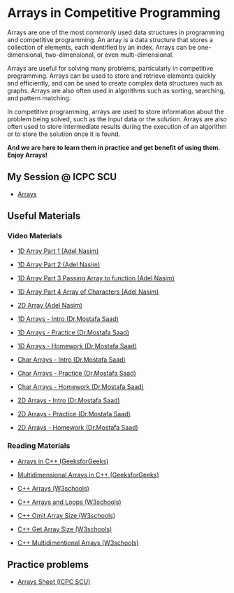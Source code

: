 # Arrays in Competitive Programming

Arrays are one of the most commonly used data structures in programming and competitive programming. An array is a data structure that stores a collection of elements, each identified by an index. Arrays can be one-dimensional, two-dimensional, or even multi-dimensional.

Arrays are useful for solving many problems, particularly in competitive programming. Arrays can be used to store and retrieve elements quickly and efficiently, and can be used to create complex data structures such as graphs. Arrays are also often used in algorithms such as sorting, searching, and pattern matching.

In competitive programming, arrays are used to store information about the problem being solved, such as the input data or the solution. Arrays are also often used to store intermediate results during the execution of an algorithm or to store the solution once it is found.

**And we are here to learn them in practice and get benefit of using them.**  
**Enjoy Arrays!**

## My Session @ ICPC SCU

- [Arrays](https://www.youtube.com/watch?v=gPS2kFoxxf8&t=20s)

## Useful Materials
### Video Materials
* [1D Array Part 1 (Adel Nasim)](https://www.youtube.com/watch?v=eEdRb_7nD08&list=PLCInYL3l2AajFAiw4s1U4QbGszcQ-rAb3&index=30)

* [1D Array Part 2 (Adel Nasim)](https://www.youtube.com/watch?v=4394gle-Juk&list=PLCInYL3l2AajFAiw4s1U4QbGszcQ-rAb3&index=31)

* [1D Array Part 3 Passing Array to function (Adel Nasim)](https://www.youtube.com/watch?v=t3tOvocy9xw&list=PLCInYL3l2AajFAiw4s1U4QbGszcQ-rAb3&index=32)

* [1D Array Part 4 Array of Characters (Adel Nasim)](https://www.youtube.com/watch?v=vIRZCZyx2hA&list=PLCInYL3l2AajFAiw4s1U4QbGszcQ-rAb3&index=33)

* [2D Array (Adel Nasim)](https://www.youtube.com/watch?v=TmU8_LvroSI&list=PLCInYL3l2AajFAiw4s1U4QbGszcQ-rAb3&index=34)

* [1D Arrays - Intro (Dr.Mostafa Saad)](https://www.youtube.com/watch?v=0HT2-2qD654&list=PLPt2dINI2MIbwnEoeHZnUHeUHjTd8x4F3&index=17)

* [1D Arrays - Practice (Dr.Mostafa Saad)](https://www.youtube.com/watch?v=38l7MZbUZdM&list=PLPt2dINI2MIbwnEoeHZnUHeUHjTd8x4F3&index=18)

* [1D Arrays - Homework (Dr.Mostafa Saad)](https://www.youtube.com/watch?v=205MJC3klII&list=PLPt2dINI2MIbwnEoeHZnUHeUHjTd8x4F3&index=19)

* [Char Arrays - Intro (Dr.Mostafa Saad)](https://www.youtube.com/watch?v=GoqfS1m1BYo&list=PLPt2dINI2MIbwnEoeHZnUHeUHjTd8x4F3&index=20)

* [Char Arrays - Practice (Dr.Mostafa Saad)](https://www.youtube.com/watch?v=rxKcqvbWkL0&list=PLPt2dINI2MIbwnEoeHZnUHeUHjTd8x4F3&index=21)

* [Char Arrays - Homework (Dr.Mostafa Saad)](https://www.youtube.com/watch?v=ZKE4VZHS9IY&list=PLPt2dINI2MIbwnEoeHZnUHeUHjTd8x4F3&index=22)

* [2D Arrays - Intro (Dr.Mostafa Saad)](https://www.youtube.com/watch?v=-GxY9NCG9Bw&list=PLPt2dINI2MIbwnEoeHZnUHeUHjTd8x4F3&index=23)

* [2D Arrays - Practice (Dr.Mostafa Saad)](https://www.youtube.com/watch?v=rUDC13pfB5E&list=PLPt2dINI2MIbwnEoeHZnUHeUHjTd8x4F3&index=24)

* [2D Arrays - Homework (Dr.Mostafa Saad)](https://www.youtube.com/watch?v=GUJlDqIMFVA&list=PLPt2dINI2MIbwnEoeHZnUHeUHjTd8x4F3&index=25)


### Reading Materials
* [Arrays in C++ (GeeksforGeeks)](https://www.geeksforgeeks.org/arrays-in-c-cpp/?ref=lbp)

* [Multidimensional Arrays in C++ (GeeksforGeeks)](https://www.geeksforgeeks.org/multidimensional-arrays-c-cpp/?ref=lbp)

* [C++ Arrays (W3schools)](https://www.w3schools.com/cpp/cpp_arrays.asp)

* [C++ Arrays and Loops (W3schools)](https://www.w3schools.com/cpp/cpp_arrays_loop.asp)

* [C++ Omit Array Size (W3schools)](https://www.w3schools.com/cpp/cpp_arrays_omit.asp)

* [C++ Get Array Size (W3schools)](https://www.w3schools.com/cpp/cpp_arrays_size.asp)

* [C++ Multidimentional Arrays (W3schools)](https://www.w3schools.com/cpp/cpp_arrays_multi.asp)


## Practice problems
* [Arrays Sheet (ICPC SCU)](https://codeforces.com/group/n3sTiYtHxI/contest/360152)